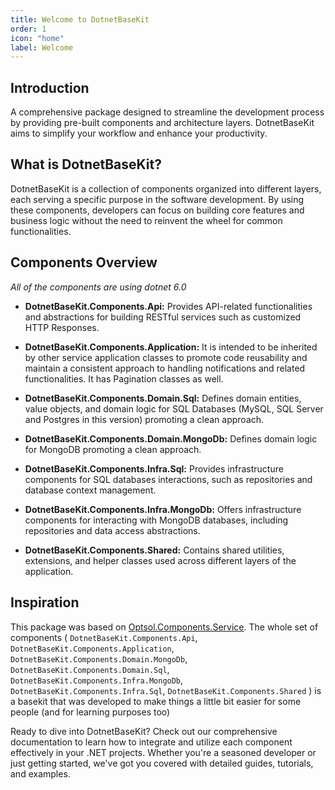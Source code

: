 ```yaml
---
title: Welcome to DotnetBaseKit
order: 1
icon: "home"
label: Welcome
---
```


## Introduction

A comprehensive package designed to streamline the development process by providing pre-built components and architecture layers. DotnetBaseKit aims to simplify your workflow and enhance your productivity.

## What is DotnetBaseKit?

DotnetBaseKit is a collection of  components organized into different layers, each serving a specific purpose in the software development. By using these components, developers can focus on building core features and business logic without the need to reinvent the wheel for common functionalities.

## Components Overview
 *All of the components are using dotnet 6.0*
 
 - **DotnetBaseKit.Components.Api:** Provides API-related functionalities and abstractions for building RESTful services such as customized HTTP Responses.

 - **DotnetBaseKit.Components.Application:**  It is intended to be inherited by other service application classes to promote code reusability and maintain a consistent approach to handling notifications and related functionalities. It has Pagination classes as well.

 - **DotnetBaseKit.Components.Domain.Sql:** Defines domain entities, value objects, and domain logic for SQL Databases (MySQL, SQL Server and Postgres in this version) promoting a clean approach.

 - **DotnetBaseKit.Components.Domain.MongoDb:** Defines domain logic for MongoDB promoting a clean approach.

 - **DotnetBaseKit.Components.Infra.Sql:** Provides infrastructure components for SQL databases interactions, such as repositories and database context management.

 - **DotnetBaseKit.Components.Infra.MongoDb:** Offers infrastructure components for interacting with MongoDB databases, including repositories and data access abstractions.

 - **DotnetBaseKit.Components.Shared:** Contains shared utilities, extensions, and helper classes used across different layers of the application.

## Inspiration

This package was based on [Optsol.Components.Service](https://www.nuget.org/packages/Optsol.Components.Service). The whole set of components ( `DotnetBaseKit.Components.Api`, `DotnetBaseKit.Components.Application`, `DotnetBaseKit.Components.Domain.MongoDb`,  `DotnetBaseKit.Components.Domain.Sql`, `DotnetBaseKit.Components.Infra.MongoDb`, `DotnetBaseKit.Components.Infra.Sql`, `DotnetBaseKit.Components.Shared` ) is a basekit that was developed to make things a little bit easier for some people (and for learning purposes too) 

Ready to dive into DotnetBaseKit? Check out our comprehensive documentation to learn how to integrate and utilize each component effectively in your .NET projects. Whether you're a seasoned developer or just getting started, we've got you covered with detailed guides, tutorials, and examples.